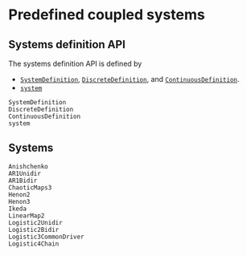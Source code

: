 # Predefined coupled systems

## Systems definition API

The systems definition API is defined by

- [`SystemDefinition`](@ref), [`DiscreteDefinition`](@ref), and [`ContinuousDefinition`](@ref).
- [`system`](@ref)

```@docs
SystemDefinition
DiscreteDefinition
ContinuousDefinition
system
```

## Systems

```@docs
Anishchenko
AR1Unidir
AR1Bidir
ChaoticMaps3
Henon2
Henon3
Ikeda
LinearMap2
Logistic2Unidir
Logistic2Bidir
Logistic3CommonDriver
Logistic4Chain
```
